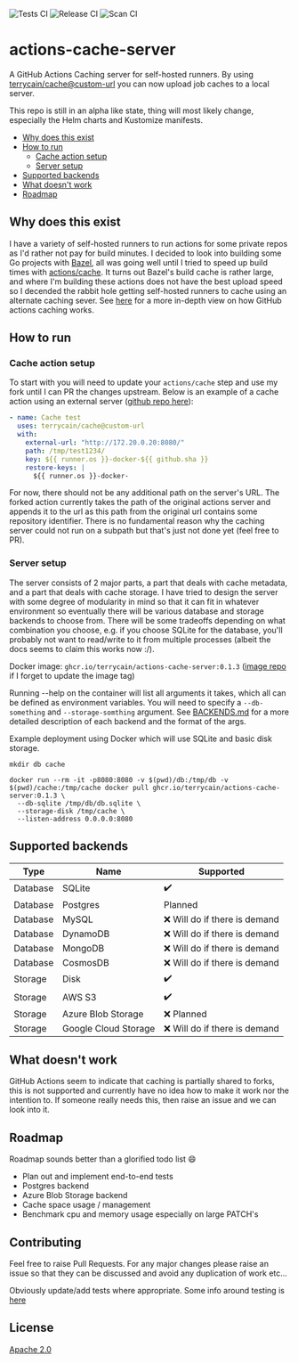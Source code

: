 ![Tests CI](https://github.com/terrycain/actions-cache-server/actions/workflows/test.yml/badge.svg)
![Release CI](https://github.com/terrycain/actions-cache-server/actions/workflows/release.yml/badge.svg)
![Scan CI](https://github.com/terrycain/actions-cache-server/actions/workflows/cve-scan.yml/badge.svg)
# actions-cache-server

A GitHub Actions Caching server for self-hosted runners. By using [terrycain/cache@custom-url](https://github.com/terrycain/cache/tree/custom-url) you can now
upload job caches to a local server.

This repo is still in an alpha like state, thing will most likely change, especially the Helm charts and Kustomize manifests.

- [Why does this exist](#why-does-this-exist)
- [How to run](#how-to-run)
  - [Cache action setup](#cache-action-setup)
  - [Server setup](#server-setup)
- [Supported backends](#supported-backends)
- [What doesn't work](#what-doesnt-work)
- [Roadmap](#roadmap)

## Why does this exist
I have a variety of self-hosted runners to run actions for some private repos as I'd rather not pay for build minutes. I decided to look into
building some Go projects with [Bazel](https://bazel.build/), all was going well until I tried to speed up build times with [actions/cache](https://github.com/actions/cache).
It turns out Bazel's build cache is rather large, and where I'm building these actions does not have the best upload speed so I decended the rabbit hole
getting self-hosted runners to cache using an alternate caching sever. See [here](ARCHITECTURE.md) for a more in-depth view on how GitHub actions caching works.

## How to run

### Cache action setup

To start with you will need to update your `actions/cache` step and use my fork until I can PR the changes upstream. Below is an example 
of a cache action using an external server ([github repo here](https://github.com/terrycain/cache/tree/custom-url)):

```yaml
- name: Cache test
  uses: terrycain/cache@custom-url
  with:
    external-url: "http://172.20.0.20:8080/"
    path: /tmp/test1234/
    key: ${{ runner.os }}-docker-${{ github.sha }}
    restore-keys: |
      ${{ runner.os }}-docker-
```

For now, there should not be any additional path on the server's URL. The forked action currently takes the path of the original actions server
and appends it to the url as this path from the original url contains some repository identifier. There is no fundamental reason why the caching
server could not run on a subpath but that's just not done yet (feel free to PR).

### Server setup

The server consists of 2 major parts, a part that deals with cache metadata, and a part that deals with cache storage. I have tried to design the
server with some degree of modularity in mind so that it can fit in whatever environment so eventually there will be various database and storage
backends to choose from. There will be some tradeoffs depending on what combination you choose, e.g. if you choose SQLite for the database, you'll
probably not want to read/write to it from multiple processes (albeit the docs seems to claim this works now :/).

Docker image: `ghcr.io/terrycain/actions-cache-server:0.1.3` ([image repo](https://github.com/terrycain/actions-cache-server/pkgs/container/actions-cache-server) if I forget to update the image tag)

Running --help on the container will list all arguments it takes, which all can be defined as environment variables. You will need to specify a `--db-something` and `--storage-somthing` argument. 
See [BACKENDS.md](BACKENDS.md) for a more detailed description of each backend and the format of the args.

Example deployment using Docker which will use SQLite and basic disk storage.
```shell
mkdir db cache

docker run --rm -it -p8080:8080 -v $(pwd)/db:/tmp/db -v $(pwd)/cache:/tmp/cache docker pull ghcr.io/terrycain/actions-cache-server:0.1.3 \
  --db-sqlite /tmp/db/db.sqlite \
  --storage-disk /tmp/cache \
  --listen-address 0.0.0.0:8080
```

## Supported backends

| Type     | Name                 | Supported                                             |
|----------|----------------------|-------------------------------------------------------|
| Database | SQLite               | :heavy_check_mark:                                    |
| Database | Postgres             | Planned                                               |
| Database | MySQL                | :x: Will do if there is demand                        |
| Database | DynamoDB             | :x: Will do if there is demand                        |
| Database | MongoDB              | :x: Will do if there is demand                        |
| Database | CosmosDB             | :x: Will do if there is demand                        |
| Storage  | Disk                 | :heavy_check_mark:                                    |
| Storage  | AWS S3               | :heavy_check_mark:                                    |
| Storage  | Azure Blob Storage   | :x: Planned                                           |
| Storage  | Google Cloud Storage | :x: Will do if there is demand                        |

## What doesn't work

GitHub Actions seem to indicate that caching is partially shared to forks, this is not supported and currently have no
idea how to make it work nor the intention to. If someone really needs this, then raise an issue and we can look into it.

## Roadmap 

Roadmap sounds better than a glorified todo list :smile:

* Plan out and implement end-to-end tests 
* Postgres backend 
* Azure Blob Storage backend 
* Cache space usage / management 
* Benchmark cpu and memory usage especially on large PATCH's

## Contributing

Feel free to raise Pull Requests. For any major changes please raise an issue so that they can be discussed and avoid any
duplication of work etc...

Obviously update/add tests where appropriate. Some info around testing is [here](TESTING.md)

## License
[Apache 2.0](https://choosealicense.com/licenses/apache-2.0/)